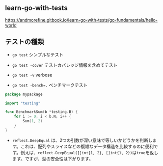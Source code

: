 ## learn-go-with-tests

https://andmorefine.gitbook.io/learn-go-with-tests/go-fundamentals/hello-world


## テストの種類

- `go test` シンプルなテスト

-  `go test -cover` テストカバレッジ情報を含めてテスト

- `go test -v` verbose

- `go test -bench=.` ベンチマークテスト

```go
package mypackage

import "testing"

func BenchmarkSum(b *testing.B) {
    for i := 0; i < b.N; i++ {
        Sum(1, 2)
    }
}
``` 

-  `reflect.DeepEqual` は、2つの引数が深い意味で等しいかどうかを判断します。これは、配列やスライスなどの複雑なデータ構造を比較するのに便利です。例えば、`reflect.DeepEqual([]int{1, 2}, []int{1, 2})`は`true`を返します。ですが、型の安全性は下がります。


